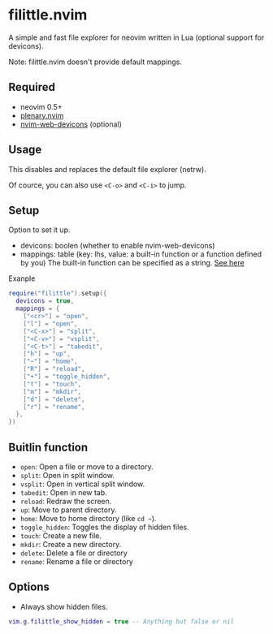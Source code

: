 # filittle.nvim

A simple and fast file explorer for neovim written in Lua (optional support for devicons).

Note: filittle.nvim doesn't provide default mappings.

## Required

- neovim 0.5+
- [plenary.nvim](https://github.com/nvim-lua/plenary.nvim)
- [nvim-web-devicons](https://github.com/kyazdani42/nvim-web-devicons) (optional)

## Usage

This disables and replaces the default file explorer (netrw).

Of cource, you can also use `<C-o>` and `<C-i>` to jump.

## Setup

Option to set it up.
- devicons: boolen (whether to enable nvim-web-devicons)
- mappings: table (key: lhs, value: a built-in function or a function defined by you)
The built-in function can be specified as a string. [See here](#buitlin-function)

Exanple
```lua
require("filittle").setup({
  devicons = true,
  mappings = {
    ["<cr>"] = "open",
    ["l"] = "open",
    ["<C-x>"] = "split",
    ["<C-v>"] = "vsplit",
    ["<C-t>"] = "tabedit",
    ["h"] = "up",
    ["~"] = "home",
    ["R"] = "reload",
    ["+"] = "toggle_hidden",
    ["t"] = "touch",
    ["m"] = "mkdir",
    ["d"] = "delete",
    ["r"] = "rename",
  },
})
```

## Buitlin function

- `open`: Open a file or move to a directory.
- `split`: Open in split window.
- `vsplit`: Open in vertical split window.
- `tabedit`: Open in new tab.
- `reload`: Redraw the screen.
- `up`: Move to parent directory.
- `home`: Move to home directory (like `cd ~`).
- `toggle_hidden`: Toggles the display of hidden files.
- `touch`: Create a new file.
- `mkdir`: Create a new directory.
- `delete`: Delete a file or directory
- `rename`: Rename a file or directory

## Options

- Always show hidden files.

```lua
vim.g.filittle_show_hidden = true -- Anything but false or nil
```
